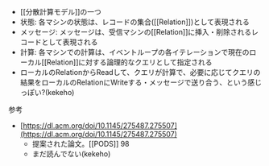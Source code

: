 - [[分散計算モデル]]の一つ
- 状態: 各マシンの状態は、レコードの集合([[Relation]])として表現される
- メッセージ: メッセージは、受信マシンの[[Relation]]に挿入・削除されるレコードとして表現される
- 計算: 各マシンでの計算は、イベントループの各イテレーションで現在のローカル[[Relation]]に対する論理的なクエリとして指定される
- ローカルのRelationからReadして、クエリが計算で、必要に応じてクエリの結果をローカルのRelationにWriteする・メッセージで送り合う、という感じっぽい?(kekeho)

参考
- [https://dl.acm.org/doi/10.1145/275487.275507](https://dl.acm.org/doi/10.1145/275487.275507)
	- 提案された論文。[[PODS]] 98
	- まだ読んでない(kekeho)
